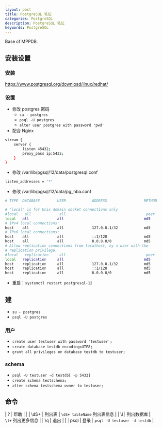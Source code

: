 ```yaml
---
layout: post
title: PostgreSQL 笔记
categories: PostgreSQL
description: PostgreSQL 笔记
keywords: PostgreSQL
---
```



Base of MPPDB.

## 安装设置
### 安装
<https://www.postgresql.org/download/linux/redhat/>

### 设置
- 修改 postgres 密码
  - `su - postgres`
  - `psql -U postgres`
  - `alter user postgres with password 'pwd'`
- 配合 Nginx
```bash
stream {
    server {
        listen 45432;
        proxy_pass ip:5432;
    }
}
```
- 修改 /var/lib/pgsql/12/data/postgresql.conf

```bash
listen_addresses = '*'
```
- 修改 /var/lib/pgsql/12/data/pg_hba.conf

```bash
# TYPE  DATABASE        USER            ADDRESS                 METHOD

# "local" is for Unix domain socket connections only
#local   all             all                                     peer
local   all             all                                     md5
# IPv4 local connections:
host    all             all             127.0.0.1/32            md5
# IPv6 local connections:
host    all             all             ::1/128                 md5
host    all             all             0.0.0.0/0               md5
# Allow replication connections from localhost, by a user with the
# replication privilege.
#local   replication     all                                     peer
local   replication     all                                     md5
host    replication     all             127.0.0.1/32            md5
host    replication     all             ::1/128                 md5
host    replication     all             0.0.0.0/0               md5
```
- 重启：`systemctl restart postgresql-12`

## 建
- `su - postgres`
- `psql -U postgres`
### 用户
- `create user testuser with password 'testuser';`
- `create database testdb encoding=UTF8;`
- `grant all privileges on database testdb to testuser;`
### schema
- `psql -U testuser -d testdb[ -p 5432]`
- `create schema testschema;`
- `alter schema testschema owner to testuser;`



## 命令

| \? | 帮助 |  |
| \dS+ | 列出表 | `\dS+ tableName` 列出表信息 |
| \l | 列出数据库 | `\l+` 列出更多信息 |
| \q | 退出 |  |
| psql | 登录 | `psql -U testuser -d testdb` |

